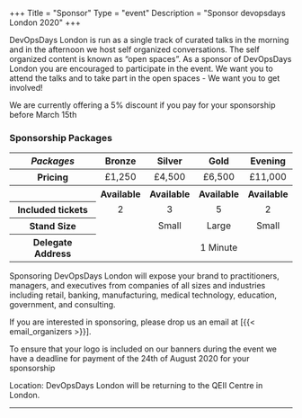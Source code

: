 +++
Title = "Sponsor"
Type = "event"
Description = "Sponsor devopsdays London 2020"
+++


<p>DevOpsDays London is run as a single track of curated talks in the morning and in the afternoon we host self organized conversations. The self organized content is known as “open spaces”. As a sponsor of DevOpsDays London you are encouraged to participate in the event. We want you to attend the talks and to take part in the open spaces - We want you to get involved!</p>

<p>We are currently offering a 5% discount if you pay for your sponsorship before March 15th</p>

 <h3>Sponsorship Packages</h3>
 <div class="table-responsive">
 <table class="table table-bordered table-hover table-responsive-md">
   <thead class="thead-light">
     <tr>
       <th scope="col">
         <i>Packages</i>
       </th>
       <th scope="col">
         <center>Bronze</center>
       </th>
       <th scope="col">
         <center>Silver</center>
       </th>
       <th scope="col">
         <center>Gold</center>
       </th>
       <th scope="col">
         <center>Evening</center>
       </th>
     </tr>
   </thead>
   <tbody>
     <tr>
       <th scope="row">Pricing</th>
       <td>
         <center>£1,250</center>
       </td>
       <td>
         <center>£4,500</center>
       </td>
       <td>
         <center>£6,500</center>
       </td>
       <td>
         <center>£11,000</center>
       </td>
     </tr>
     <tr>
       <th scope="row">&nbsp;</th>
       <th>
         <center><span class="badge badge-success">Available</span></center>
       </th>
       <th>
         <center><span class="badge badge-success">Available</span></center>
       </th>
       <th>
         <center><span class="badge badge-success">Available</span></center>
       </th>
       <th>
         <center><span class="badge badge-success">Available</span></center>
       </th>
     </tr>
     <tr>
       <th scope="row">Included tickets</td>
       <td>
         <center>2</center>
       </td>
       <td>
         <center>3</center>
       </td>
       <td>
         <center>5</center>
       </td>
       <td>
         <center>2</center>
       </td>
     </tr>
     <tr>
       <th scope="row">Stand Size</th>
       <td class="table-warning">
         <center>&nbsp;</center>
       </td>
       <td>
         <center>Small</center>
       </td>
       <td>
         <center>Large</center>
       </td>
       <td>
         <center>Small</center>
       </td>
     </tr>
     <tr>
       <th scope="row">Delegate Address</th>
       <td class="table-warning">
         <center>&nbsp;</center>
       </td>
       <td class="table-warning">
         <center>&nbsp;</center>
  </td>
       <td>
         <center>1 Minute</center>
       </td>
       <td class="table-warning">
         <center>&nbsp;</center>
       </td>
     </tr>
   </tbody>
 </table>

<p>Sponsoring DevOpsDays London will expose your brand to practitioners, managers, and executives
from companies of all sizes and industries including retail, banking, manufacturing, medical technology,
education, government, and consulting.</p>

<p>If you are interested in sponsoring, please drop us an email at [{{< email_organizers >}}].</p>

<p>To ensure that your logo is included on our banners during the event we have a deadline for payment of the 24th of August 2020 for your sponsorship</p>

<p>Location: DevOpsDays London will be returning to the QEII Centre in London.</p>
<hr/>
